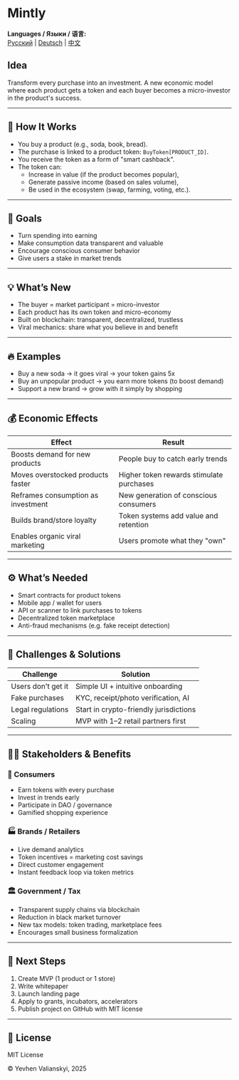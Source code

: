 # Mintly

**Languages / Языки / 语言:**  
[Русский](README.ru.md) | [Deutsch](README.de.md) | [中文](README.zh.md)


## Idea  
Transform every purchase into an investment. A new economic model where each product gets a token and each buyer becomes a micro-investor in the product's success.

---

## 🔧 How It Works  
- You buy a product (e.g., soda, book, bread).  
- The purchase is linked to a product token: `BuyToken[PRODUCT_ID]`.  
- You receive the token as a form of "smart cashback".  
- The token can:
  - Increase in value (if the product becomes popular),
  - Generate passive income (based on sales volume),
  - Be used in the ecosystem (swap, farming, voting, etc.).

---

## 🎯 Goals  
- Turn spending into earning  
- Make consumption data transparent and valuable  
- Encourage conscious consumer behavior  
- Give users a stake in market trends

---

## 💡 What’s New  
- The buyer = market participant = micro-investor  
- Each product has its own token and micro-economy  
- Built on blockchain: transparent, decentralized, trustless  
- Viral mechanics: share what you believe in and benefit

---

## 🔥 Examples  
- Buy a new soda → it goes viral → your token gains 5x  
- Buy an unpopular product → you earn more tokens (to boost demand)  
- Support a new brand → grow with it simply by shopping

---

## 💰 Economic Effects

| Effect                              | Result                                      |
|-------------------------------------|---------------------------------------------|
| Boosts demand for new products      | People buy to catch early trends            |
| Moves overstocked products faster   | Higher token rewards stimulate purchases    |
| Reframes consumption as investment  | New generation of conscious consumers       |
| Builds brand/store loyalty          | Token systems add value and retention       |
| Enables organic viral marketing     | Users promote what they "own"               |

---

## ⚙️ What’s Needed  
- Smart contracts for product tokens  
- Mobile app / wallet for users  
- API or scanner to link purchases to tokens  
- Decentralized token marketplace  
- Anti-fraud mechanisms (e.g. fake receipt detection)

---

## 🧱 Challenges & Solutions

| Challenge            | Solution                              |
|----------------------|----------------------------------------|
| Users don’t get it   | Simple UI + intuitive onboarding       |
| Fake purchases       | KYC, receipt/photo verification, AI    |
| Legal regulations    | Start in crypto-friendly jurisdictions |
| Scaling              | MVP with 1–2 retail partners first     |

---

## 🧑‍💼 Stakeholders & Benefits

### 🧍 Consumers  
- Earn tokens with every purchase  
- Invest in trends early  
- Participate in DAO / governance  
- Gamified shopping experience  

### 🏭 Brands / Retailers  
- Live demand analytics  
- Token incentives = marketing cost savings  
- Direct customer engagement  
- Instant feedback loop via token metrics  

### 🏛 Government / Tax  
- Transparent supply chains via blockchain  
- Reduction in black market turnover  
- New tax models: token trading, marketplace fees  
- Encourages small business formalization  

---

## 🚀 Next Steps  
1. Create MVP (1 product or 1 store)  
2. Write whitepaper  
3. Launch landing page  
4. Apply to grants, incubators, accelerators  
5. Publish project on GitHub with MIT license

---

## 📄 License  
MIT License  

© Yevhen Valianskyi, 2025
